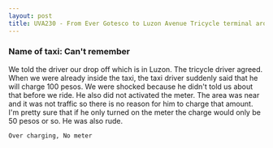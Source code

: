 ```yaml
---
layout: post
title: UVA230 - From Ever Gotesco to Luzon Avenue Tricycle terminal around 7:45 pm
---
```


### Name of taxi: Can't remember 

We told the driver our drop off which is in Luzon. The tricycle driver agreed. When we were already inside the taxi, the taxi driver suddenly said that he will charge 100 pesos. We were shocked because he didn't told us about that before we ride. He also did not activated the meter. The area was near and it was not traffic so there is no reason for him to charge that amount. I'm pretty sure that if he only turned on the meter the charge would only be 50 pesos or so. He was also rude. 

```Over charging, No meter```

